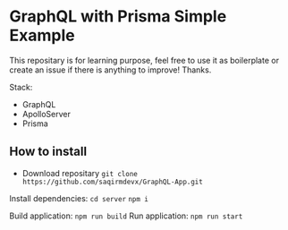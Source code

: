 # GraphQL with Prisma Simple Example

This repositary is for learning purpose, feel free to use it as boilerplate or create an issue if there is anything to improve! Thanks.

Stack: 
  - GraphQL
  - ApolloServer
  - Prisma


## How to install

- Download repositary `git clone https://github.com/saqirmdevx/GraphQL-App.git`

Install dependencies: 
`cd server`
`npm i`

Build application: `npm run build`
Run application: `npm run start`